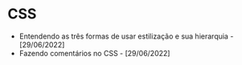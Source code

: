 # CSS
- Entendendo as três formas de usar estilização e sua hierarquia - [29/06/2022]
- Fazendo comentários no CSS - [29/06/2022]